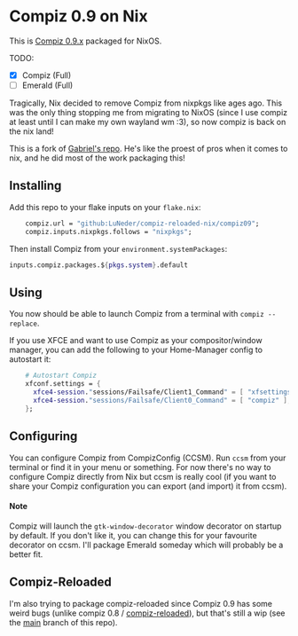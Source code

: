 # Compiz 0.9 on Nix

This is [Compiz 0.9.x](https://code.launchpad.net/compiz) packaged for NixOS.

TODO:
- [x] Compiz (Full)
- [ ] Emerald (Full)

Tragically, Nix decided to remove Compiz from nixpkgs like ages ago. This was the only thing stopping me from migrating to NixOS (since I use compiz at least until I can make my own wayland wm :3), so now compiz is back on the nix land!

This is a fork of [Gabriel's repo](https://github.com/Misterio77/compiz-nix). He's like the proest of pros when it comes to nix, and he did most of the work packaging this!


## Installing

Add this repo to your flake inputs on your `flake.nix`:
````nix
    compiz.url = "github:LuNeder/compiz-reloaded-nix/compiz09";
    compiz.inputs.nixpkgs.follows = "nixpkgs";
````

Then install Compiz from your `environment.systemPackages`:
````nix
inputs.compiz.packages.${pkgs.system}.default
````

## Using

You now should be able to launch Compiz from a terminal with `compiz --replace`.

If you use XFCE and want to use Compiz as your compositor/window manager, you can add the following to your Home-Manager config to autostart it:

````nix
    # Autostart Compiz
    xfconf.settings = {
      xfce4-session."sessions/Failsafe/Client1_Command" = [ "xfsettingsd" ];
      xfce4-session."sessions/Failsafe/Client0_Command" = [ "compiz" ];
    };
````

## Configuring

You can configure Compiz from CompizConfig (CCSM). Run `ccsm` from your terminal or find it in your menu or something.
For now there's no way to configure Compiz directly from Nix but ccsm is really cool (if you want to share your Compiz configuration you can export (and import) it from ccsm).

#### Note

Compiz will launch the `gtk-window-decorator` window decorator on startup by default. If you don't like it, you can change this for your favourite decorator on ccsm. I'll package Emerald someday which will probably be a better fit.

## Compiz-Reloaded
I'm also trying to package compiz-reloaded since Compiz 0.9 has some weird bugs (unlike compiz 0.8 / [compiz-reloaded](https://gitlab.com/compiz/compiz-core)), but that's still a wip (see the [main](https://github.com/LuNeder/compiz-reloaded-nix/tree/main) branch of this repo).
